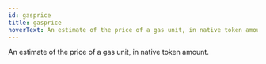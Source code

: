 ```yaml
---
id: gasprice
title: gasprice
hoverText: An estimate of the price of a gas unit, in native token amount.
---
```


An estimate of the price of a gas unit, in native token amount.